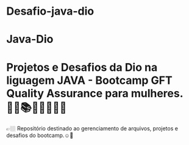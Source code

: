 # Desafio-java-dio

# Java-Dio

# Projetos e Desafios da Dio na liguagem JAVA - Bootcamp GFT Quality Assurance para mulheres. 👩🏼📚📝📖👩🏼‍💻

👉🏼 Repositório destinado ao gerenciamento de arquivos, projetos e desafios do bootcamp.☺💪
